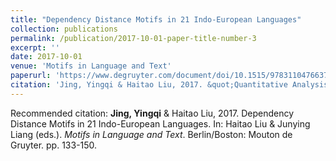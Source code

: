 ```yaml
---
title: "Dependency Distance Motifs in 21 Indo-European Languages"
collection: publications
permalink: /publication/2017-10-01-paper-title-number-3
excerpt: ''
date: 2017-10-01
venue: 'Motifs in Language and Text'
paperurl: 'https://www.degruyter.com/document/doi/10.1515/9783110476637-008/html?lang=en'
citation: 'Jing, Yingqi & Haitao Liu, 2017. &quot;Quantitative Analysis of English Hierarchical Structure.&quot; In: Haitao Liu & Junying Liang (eds.) <i>Motifs in Language and Text</i>. Berlin/Boston: Mouton de Gruyter. pp. 133-150.'
---
```



Recommended citation: **Jing, Yingqi** & Haitao Liu, 2017. Dependency Distance Motifs in 21 Indo-European Languages. In: Haitao Liu & Junying Liang (eds.). *Motifs in Language and Text*. Berlin/Boston: Mouton de Gruyter. pp. 133-150.

